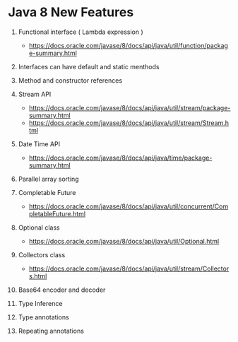 # Java 8 New Features

1. Functional interface ( Lambda expression )
   - https://docs.oracle.com/javase/8/docs/api/java/util/function/package-summary.html
   
3. Interfaces can have default and static menthods
4. Method and constructor references
5. Stream API
   - https://docs.oracle.com/javase/8/docs/api/java/util/stream/package-summary.html
   - https://docs.oracle.com/javase/8/docs/api/java/util/stream/Stream.html
   
6. Date Time API
   - https://docs.oracle.com/javase/8/docs/api/java/time/package-summary.html
   
8. Parallel array sorting
9. Completable Future
    - https://docs.oracle.com/javase/8/docs/api/java/util/concurrent/CompletableFuture.html
11. Optional class
    - https://docs.oracle.com/javase/8/docs/api/java/util/Optional.html
    
12. Collectors class
    - https://docs.oracle.com/javase/8/docs/api/java/util/stream/Collectors.html

11. Base64 encoder and decoder
12. Type Inference
13. Type annotations
14. Repeating annotations
